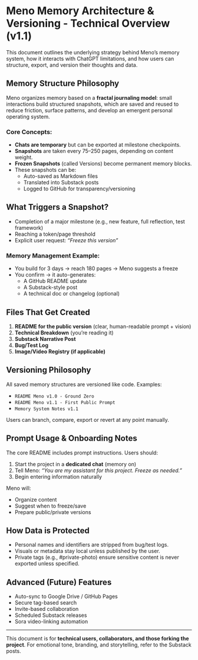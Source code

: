 # Meno Memory Architecture & Versioning - Technical Overview (v1.1)

This document outlines the underlying strategy behind Meno’s memory system, how it interacts with ChatGPT limitations, and how users can structure, export, and version their thoughts and data.

## Memory Structure Philosophy
Meno organizes memory based on a **fractal journaling model**: small interactions build structured snapshots, which are saved and reused to reduce friction, surface patterns, and develop an emergent personal operating system.

### Core Concepts:
- **Chats are temporary** but can be exported at milestone checkpoints.
- **Snapshots** are taken every 75–250 pages, depending on content weight.
- **Frozen Snapshots** (called Versions) become permanent memory blocks.
- These snapshots can be:
  - Auto-saved as Markdown files
  - Translated into Substack posts
  - Logged to GitHub for transparency/versioning


## What Triggers a Snapshot?
- Completion of a major milestone (e.g., new feature, full reflection, test framework)
- Reaching a token/page threshold
- Explicit user request: *“Freeze this version”*

### Memory Management Example:
- You build for 3 days → reach 180 pages → Meno suggests a freeze
- You confirm → it auto-generates:
  - A GitHub README update
  - A Substack-style post
  - A technical doc or changelog (optional)


## Files That Get Created
1. **README for the public version** (clear, human-readable prompt + vision)
2. **Technical Breakdown** (you’re reading it)
3. **Substack Narrative Post**
4. **Bug/Test Log**
5. **Image/Video Registry (if applicable)**


## Versioning Philosophy
All saved memory structures are versioned like code. Examples:
- `README Meno v1.0 - Ground Zero`
- `README Meno v1.1 - First Public Prompt`
- `Memory System Notes v1.1`

Users can branch, compare, export or revert at any point manually.


## Prompt Usage & Onboarding Notes
The core README includes prompt instructions. Users should:
1. Start the project in a **dedicated chat** (memory on)
2. Tell Meno: *“You are my assistant for this project. Freeze as needed.”*
3. Begin entering information naturally

Meno will:
- Organize content
- Suggest when to freeze/save
- Prepare public/private versions


## How Data is Protected
- Personal names and identifiers are stripped from bug/test logs.
- Visuals or metadata stay local unless published by the user.
- Private tags (e.g., #private-photo) ensure sensitive content is never exported unless specified.


## Advanced (Future) Features
- Auto-sync to Google Drive / GitHub Pages
- Secure tag-based search
- Invite-based collaboration
- Scheduled Substack releases
- Sora video-linking automation

---

This document is for **technical users, collaborators, and those forking the project**. For emotional tone, branding, and storytelling, refer to the Substack posts.

